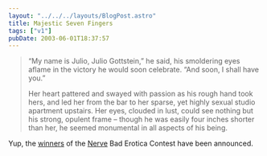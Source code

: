 ```yaml
---
layout: "../../../layouts/BlogPost.astro"
title: Majestic Seven Fingers
tags: ["v1"]
pubDate: 2003-06-01T18:37:57
---
```


> &#8220;My name is Julio, Julio Gottstein,&#8221; he said, his smoldering eyes aflame in the victory he would soon celebrate. &#8220;And soon, I shall have you.&#8221;
>
> Her heart pattered and swayed with passion as his rough hand took hers, and led her from the bar to her sparse, yet highly sexual studio apartment upstairs. Her eyes, clouded in lust, could see nothing but his strong, opulent frame &#8211; though he was easily four inches shorter than her, he seemed monumental in all aspects of his being.

Yup, the [winners][1] of the [Nerve][2] Bad Erotica Contest have been announced.

[1]: http://www.nerve.com/fiction/baderotica/baderotica/ "Nerve.com: With the intensity of a thousand pulsing love pods..."
[2]: http://www.nerve.com/
